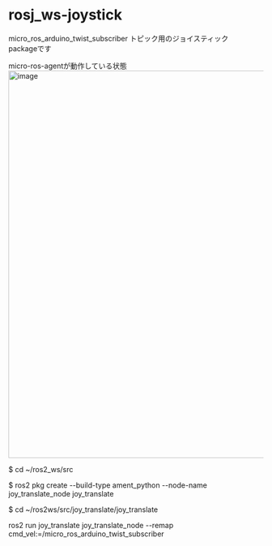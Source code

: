 # rosj_ws-joystick
micro_ros_arduino_twist_subscriber トピック用のジョイスティック　packageです

micro-ros-agentが動作している状態
<img width="764" alt="image" src="https://github.com/t1okumikatu/rosj_ws-joystick/assets/11044177/82ea42a7-bbd3-46bc-8b44-27d1328080fc">

$ cd ~/ros2_ws/src

$ ros2 pkg create --build-type ament_python --node-name joy_translate_node joy_translate

$ cd ~/ros2ws/src/joy_translate/joy_translate

 ros2 run joy_translate joy_translate_node --remap cmd_vel:=/micro_ros_arduino_twist_subscriber

